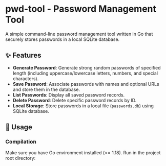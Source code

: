 # pwd-tool - Password Management Tool

A simple command-line password management tool written in Go that securely stores passwords in a local SQLite database.

## ✨ Features

*   **Generate Password**: Generate strong random passwords of specified length (including uppercase/lowercase letters, numbers, and special characters).
*   **Save Password**: Associate passwords with names and optional URLs and store them in the database.
*   **List Passwords**: Display all saved password records.
*   **Delete Password**: Delete specific password records by ID.
*   **Local Storage**: Store passwords in a local file (`passwords.db`) using SQLite database.

## 🚀 Usage

### Compilation

Make sure you have Go environment installed (>= 1.18). Run in the project root directory:
